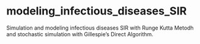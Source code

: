 # modeling_infectious_diseases_SIR
Simulation and modeling infectious diseases SIR with Runge Kutta Metodh and stochastic simulation with Gillespie’s Direct Algorithm.  
